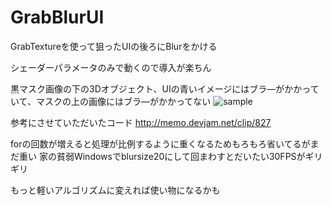 # GrabBlurUI
GrabTextureを使って狙ったUIの後ろにBlurをかける

シェーダーパラメータのみで動くので導入が楽ちん

黒マスク画像の下の3Dオブジェクト、UIの青いイメージにはブラ―がかかっていて、マスクの上の画像にはブラ―がかかってない
![sample](https://user-images.githubusercontent.com/9998998/54770771-437a7a80-4c47-11e9-92ba-cdac3f636cfb.png)

参考にさせていただいたコード
http://memo.devjam.net/clip/827

forの回数が増えると処理が比例するように重くなるためもろもろ省いてるがまだ重い
家の貧弱Windowsでblursize20にして回まわすとだいたい30FPSがギリギリ

もっと軽いアルゴリズムに変えれば使い物になるかも
